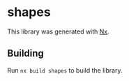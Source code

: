 # shapes

This library was generated with [Nx](https://nx.dev).

## Building

Run `nx build shapes` to build the library.
